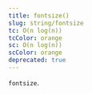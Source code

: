 ```yaml
---
title: fontsize()
slug: string/fontsize
tc: O(n log(n))
tcColor: orange
sc: O(n log(n))
scColor: orange
deprecated: true
---
```

`fontsize`.